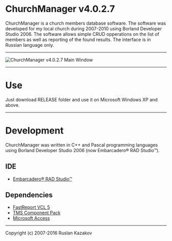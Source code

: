 ChurchManager v4.0.2.7
===================

ChurchManager is a church members database software. The software was developed for my local church during 2007-2010 using Borland Developer Studio 2006. The software allows simple CRUD opperations on the list of members as well as reporting of the found results. The interface is in Russian language only.

----------

![ChurchManager v4.0.2.7 Main Window](https://github.com/rkazakov/ChurchManager/blob/master/Snapshots/MainWindow.png)

----------
# Use

Just download RELEASE folder and use it on Microsoft Windows XP and above.

----------
# Development

ChurchManager was written in C++ and Pascal programming languages using Borland Developer Studio 2006 (now Embarcadero® RAD Studio™).

## IDE

- [Embarcadero® RAD Studio™](https://www.embarcadero.com/products/rad-studio)

## Dependencies

- [FastReport VCL 5](https://www.fast-report.com/en/product/fast-report-vcl-5)
- [TMS Component Pack](https://www.tmssoftware.com/site/tmspack.asp)
- [Microsoft Access](https://products.office.com/en-au/access)

----------

Copyright (c) 2007-2016 Ruslan Kazakov
